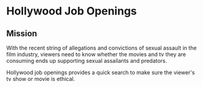 # Hollywood Job Openings

## Mission
With the recent string of allegations and convictions of sexual assault in the film industry, viewers need to know whether the movies and tv they are consuming ends up supporting sexual assailants and predators. 

Hollywood job openings provides a quick search to make sure the viewer's tv show or movie is ethical.
